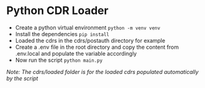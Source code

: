 # Python CDR Loader

- Create a python virtual environment `python -m venv venv`
- Install the dependencies `pip install`
- Loaded the cdrs in the cdrs/postauth directory for example
- Create a .env file in the root directory and copy the content from .env.local and populate the variable accordingly
- Now run the script `python main.py`

*Note: The cdrs/loaded folder is for the loaded cdrs populated automatically by the script*
